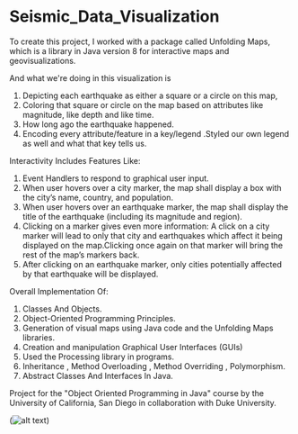 # Seismic_Data_Visualization
To create this project, I worked with a package called Unfolding Maps, which is a library in Java version 8 for interactive maps and geovisualizations.

And what we're doing in this visualization is 
1. Depicting each earthquake as either a square or a circle on this map, 
2. Coloring that square or circle on the map based on attributes like magnitude, like depth and like time.
3. How long ago the earthquake happened. 
4.  Encoding every attribute/feature in a key/legend .Styled our own legend as well and what that key tells us.

Interactivity Includes Features Like:
1. Event Handlers to respond to graphical user input.
2. When user hovers over a city marker, the map shall display a box with the city’s name, country, and population.  
3. When user hovers over an earthquake marker, the map shall display the title of the earthquake (including its magnitude and region). 
4. Clicking on a marker gives even more information: A click on a city marker will lead to only that city and earthquakes which affect it being displayed on the map.Clicking once again on that marker will bring the rest of the map’s markers back.
5. After clicking on an earthquake marker, only cities potentially affected by that earthquake will be displayed. 

Overall Implementation Of:
1. Classes And Objects.
2. Object-Oriented Programming Principles.
3. Generation of visual maps using Java code and the Unfolding Maps libraries.
4. Creation and manipulation Graphical User Interfaces (GUIs)
5. Used the Processing library in programs.
6. Inheritance , Method Overloading , Method Overriding , Polymorphism.
7. Abstract Classes And Interfaces In Java.

Project for the "Object Oriented Programming in Java" course by the University of California, San Diego in collaboration with Duke University.


(![alt text](https://github.com/ss-shrishi2000/Seismic_Data_Visualization/blob/main/SeismicDataVisualization/OOP-S1.png))
